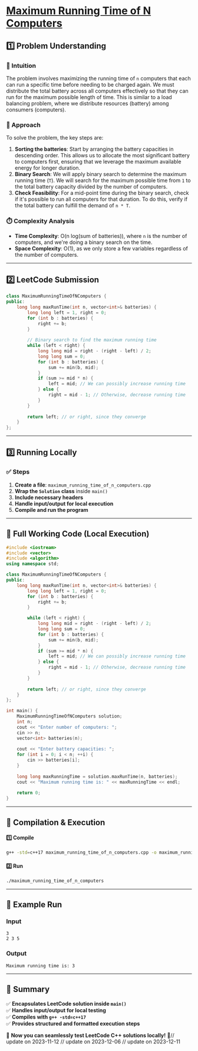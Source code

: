 # **[Maximum Running Time of N Computers](https://leetcode.com/problems/maximum-running-time-of-n-computers/description/)**  

## **1️⃣ Problem Understanding**  
### **📌 Intuition**  
The problem involves maximizing the running time of `n` computers that each can run a specific time before needing to be charged again. We must distribute the total battery across all computers effectively so that they can run for the maximum possible length of time. This is similar to a load balancing problem, where we distribute resources (battery) among consumers (computers).

### **🚀 Approach**  
To solve the problem, the key steps are:
1. **Sorting the batteries**: Start by arranging the battery capacities in descending order. This allows us to allocate the most significant battery to computers first, ensuring that we leverage the maximum available energy for longer duration.
2. **Binary Search**: We will apply binary search to determine the maximum running time (`T`). We will search for the maximum possible time from `1` to the total battery capacity divided by the number of computers.
3. **Check Feasibility**: For a mid-point time during the binary search, check if it's possible to run all computers for that duration. To do this, verify if the total battery can fulfill the demand of `n * T`.

### **⏱️ Complexity Analysis**  
- **Time Complexity**: O(n log(sum of batteries)), where `n` is the number of computers, and we're doing a binary search on the time.
- **Space Complexity**: O(1), as we only store a few variables regardless of the number of computers.

---  

## **2️⃣ LeetCode Submission**  
```cpp
class MaximumRunningTimeOfNComputers {
public:
    long long maxRunTime(int n, vector<int>& batteries) {
        long long left = 1, right = 0;
        for (int b : batteries) {
            right += b;
        }
        
        // Binary search to find the maximum running time
        while (left < right) {
            long long mid = right - (right - left) / 2;
            long long sum = 0;
            for (int b : batteries) {
                sum += min(b, mid);
            }
            if (sum >= mid * n) {
                left = mid; // We can possibly increase running time
            } else {
                right = mid - 1; // Otherwise, decrease running time
            }
        }
        
        return left; // or right, since they converge
    }
};  
```  

---  

## **3️⃣ Running Locally**  
### **✅ Steps**  
1. **Create a file**: `maximum_running_time_of_n_computers.cpp`  
2. **Wrap the `Solution` class** inside `main()`  
3. **Include necessary headers**  
4. **Handle input/output for local execution**  
5. **Compile and run the program**  

---  

## **📝 Full Working Code (Local Execution)**  
```cpp
#include <iostream>
#include <vector>
#include <algorithm>
using namespace std;

class MaximumRunningTimeOfNComputers {
public:
    long long maxRunTime(int n, vector<int>& batteries) {
        long long left = 1, right = 0;
        for (int b : batteries) {
            right += b;
        }

        while (left < right) {
            long long mid = right - (right - left) / 2;
            long long sum = 0;
            for (int b : batteries) {
                sum += min(b, mid);
            }
            if (sum >= mid * n) {
                left = mid; // We can possibly increase running time
            } else {
                right = mid - 1; // Otherwise, decrease running time
            }
        }
        
        return left; // or right, since they converge
    }
};

int main() {
    MaximumRunningTimeOfNComputers solution;
    int n;
    cout << "Enter number of computers: ";
    cin >> n;
    vector<int> batteries(n);
    
    cout << "Enter battery capacities: ";
    for (int i = 0; i < n; ++i) {
        cin >> batteries[i];
    }
    
    long long maxRunningTime = solution.maxRunTime(n, batteries);
    cout << "Maximum running time is: " << maxRunningTime << endl;
    
    return 0;
}
```  

---  

## **🔧 Compilation & Execution**  
#### **1️⃣ Compile**  
```bash
g++ -std=c++17 maximum_running_time_of_n_computers.cpp -o maximum_running_time_of_n_computers
```  

#### **2️⃣ Run**  
```bash
./maximum_running_time_of_n_computers
```  

---  

## **🎯 Example Run**  
### **Input**  
```
3
2 3 5
```  
### **Output**  
```
Maximum running time is: 3
```  

---  

## **📌 Summary**  
✅ **Encapsulates LeetCode solution inside `main()`**  
✅ **Handles input/output for local testing**  
✅ **Compiles with `g++ -std=c++17`**  
✅ **Provides structured and formatted execution steps**  

🚀 **Now you can seamlessly test LeetCode C++ solutions locally!** 🚀// update on 2023-11-12
// update on 2023-12-06
// update on 2023-12-11
